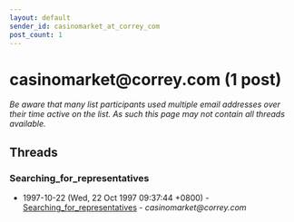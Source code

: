 ```yaml
---
layout: default
sender_id: casinomarket_at_correy_com
post_count: 1
---
```


# casinomarket<span>@</span>correy.com (1 post)

_Be aware that many list participants used multiple email addresses over their time active on the list. As such this page may not contain all threads available._

## Threads

### Searching_for_representatives
+ 1997-10-22 (Wed, 22 Oct 1997 09:37:44 +0800) - [Searching_for_representatives](/archive/1997/10/461a96976f663a81a8aed956328e67684e4c05cc5fc76363bdcb54366fae2821) - _casinomarket@correy.com_

